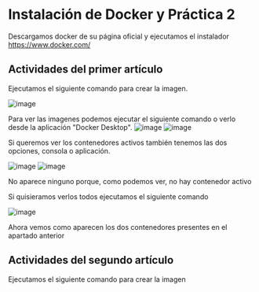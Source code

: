 # Instalación de Docker y Práctica 2
Descargamos docker de su página oficial y ejecutamos el instalador
https://www.docker.com/

## Actividades del primer artículo
Ejecutamos el siguiente comando para crear la imagen.

![image](https://github.com/user-attachments/assets/301355d2-02d0-4c35-81f3-ad6bb90ff311)


Para ver las imagenes podemos ejecutar el siguiente comando o verlo desde la aplicación "Docker Desktop".
![image](https://github.com/user-attachments/assets/f7d8c17f-4950-45de-af11-5967db25b005)
![image](https://github.com/user-attachments/assets/d3c9d8f0-e4d2-4bb1-b141-ec12007f9d69)


Si queremos ver los contenedores activos también tenemos las dos opciones, consola o aplicación.

![image](https://github.com/user-attachments/assets/ec5684b9-e073-4f35-afb3-c32ccaefbfb1)
![image](https://github.com/user-attachments/assets/aea22736-d639-4b92-a955-fdf4383e1639)

No aparece ninguno porque, como podemos ver, no hay contenedor activo


Si quisieramos verlos todos ejecutamos el siguiente comando

![image](https://github.com/user-attachments/assets/a4ffd60f-eff2-4aa7-a98b-78288f4e53b8)

Ahora vemos como aparecen los dos contenedores presentes en el apartado anterior


## Actividades del segundo artículo
Ejecutamos el siguiente comando para crear la imagen


